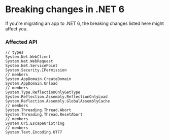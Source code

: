 # Breaking changes in .NET 6

If you're migrating an app to .NET 6, the breaking changes listed here might affect you. 

### Affected API

```
// types
System.Net.WebClient
System.Net.WebRequest
System.Net.ServicePoint
System.Security.IPermission
// members
System.AppDomain.CreateDomain
System.AppDomain.Unload
// members
System.Type.ReflectionOnlyGetType
System.Reflection.Assembly.ReflectionOnlyLoad
System.Reflection.Assembly.GlobalAssemblyCache
// members
System.Threading.Thread.Abort
System.Threading.Thread.ResetAbort
// members
System.Uri.EscapeUriString
// members
System.Text.Encoding.UTF7
```